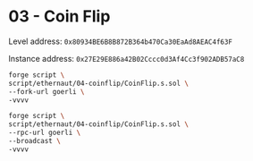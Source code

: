 # 03 - Coin Flip

Level address: `0x80934BE6B8B872B364b470Ca30EaAd8AEAC4f63F`

Instance address: `0x27E29E886a42B02Cccc0d3Af4Cc3f902ADB57aC8`

```sh
forge script \
script/ethernaut/04-coinflip/CoinFlip.s.sol \
--fork-url goerli \
-vvvv
```

```sh
forge script \
script/ethernaut/04-coinflip/CoinFlip.s.sol \
--rpc-url goerli \
--broadcast \
-vvvv
```
